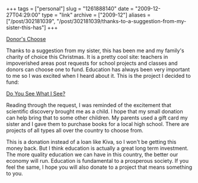 +++
tags = ["personal"]
slug = "1261888140"
date = "2009-12-27T04:29:00"
type = "link"
archive = ["2009-12"]
aliases = ["/post/302181039", "/post/302181039/thanks-to-a-suggestion-from-my-sister-this-has"]
+++

[Donor's Choose][1]

Thanks to a suggestion from my sister, this has been me and my family's
charity of choice this Christmas.  It is a pretty cool site: teachers in
impoverished areas post requests for school projects and classes and
donors can choose one to fund.  Education has always been very important
to me so I was excited when I heard about it. This is the project
I decided to fund:  

[Do You See What I See?][2]

Reading through the request, I was reminded of the excitement that
scientific discovery brought me as a child. I hope that my small donation
can help bring that to some other children.  My parents used a gift card
my sister and I gave them to purchase books for a local high school. There
are projects of all types all over the country to choose from.  

This is a donation instead of a loan like Kiva, so I won't be getting this
money back. But I think education is actually a great long term
investment. The more quality education we can have in this country, the
better our economy will run. Education is fundamental to a prosperous
society. If you feel the same, I hope you will also donate to a project
that means something to you.

[1]: http://www.donorschoose.org
[2]: http://www.donorschoose.org/donors/proposal.html?id=339508
